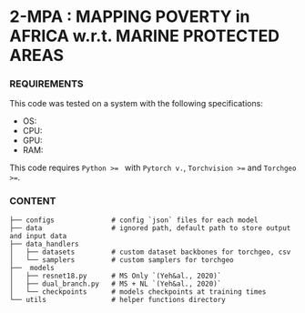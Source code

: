 # 2-MPA : MAPPING POVERTY in AFRICA w.r.t. MARINE PROTECTED AREAS

### REQUIREMENTS
This code was tested on a system with the following specifications:  
- OS:  
- CPU:  
- GPU:  
- RAM:  

This code requires `Python >= ` with `Pytorch v.`, `Torchvision >=` and `Torchgeo >=`.

### CONTENT

```
├── configs              # config `json` files for each model  
├── data                 # ignored path, default path to store output and input data  
├── data_handlers             
│   ├── datasets         # custom dataset backbones for torchgeo, csv  
│   └── samplers         # custom samplers for torchgeo               
├──  models                  
│   ├── resnet18.py      # MS Only `(Yeh&al., 2020)`  
│   ├── dual_branch.py   # MS + NL `(Yeh&al., 2020)`  
│   └── checkpoints      # models checkpoints at training times  
└── utils                # helper functions directory  
```
